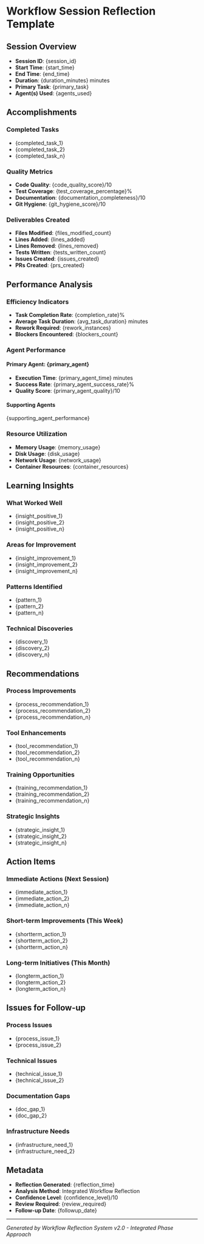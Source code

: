 # Workflow Session Reflection Template

## Session Overview
- **Session ID**: {session_id}
- **Start Time**: {start_time}
- **End Time**: {end_time}
- **Duration**: {duration_minutes} minutes
- **Primary Task**: {primary_task}
- **Agent(s) Used**: {agents_used}

## Accomplishments
### Completed Tasks
- {completed_task_1}
- {completed_task_2}
- {completed_task_n}

### Quality Metrics
- **Code Quality**: {code_quality_score}/10
- **Test Coverage**: {test_coverage_percentage}%
- **Documentation**: {documentation_completeness}/10
- **Git Hygiene**: {git_hygiene_score}/10

### Deliverables Created
- **Files Modified**: {files_modified_count}
- **Lines Added**: {lines_added}
- **Lines Removed**: {lines_removed}
- **Tests Written**: {tests_written_count}
- **Issues Created**: {issues_created}
- **PRs Created**: {prs_created}

## Performance Analysis
### Efficiency Indicators
- **Task Completion Rate**: {completion_rate}%
- **Average Task Duration**: {avg_task_duration} minutes
- **Rework Required**: {rework_instances}
- **Blockers Encountered**: {blockers_count}

### Agent Performance
#### Primary Agent: {primary_agent}
- **Execution Time**: {primary_agent_time} minutes
- **Success Rate**: {primary_agent_success_rate}%
- **Quality Score**: {primary_agent_quality}/10

#### Supporting Agents
{supporting_agent_performance}

### Resource Utilization
- **Memory Usage**: {memory_usage}
- **Disk Usage**: {disk_usage}
- **Network Usage**: {network_usage}
- **Container Resources**: {container_resources}

## Learning Insights
### What Worked Well
- {insight_positive_1}
- {insight_positive_2}
- {insight_positive_n}

### Areas for Improvement
- {insight_improvement_1}
- {insight_improvement_2}
- {insight_improvement_n}

### Patterns Identified
- {pattern_1}
- {pattern_2}
- {pattern_n}

### Technical Discoveries
- {discovery_1}
- {discovery_2}
- {discovery_n}

## Recommendations
### Process Improvements
- {process_recommendation_1}
- {process_recommendation_2}
- {process_recommendation_n}

### Tool Enhancements
- {tool_recommendation_1}
- {tool_recommendation_2}
- {tool_recommendation_n}

### Training Opportunities
- {training_recommendation_1}
- {training_recommendation_2}
- {training_recommendation_n}

### Strategic Insights
- {strategic_insight_1}
- {strategic_insight_2}
- {strategic_insight_n}

## Action Items
### Immediate Actions (Next Session)
- {immediate_action_1}
- {immediate_action_2}
- {immediate_action_n}

### Short-term Improvements (This Week)
- {shortterm_action_1}
- {shortterm_action_2}
- {shortterm_action_n}

### Long-term Initiatives (This Month)
- {longterm_action_1}
- {longterm_action_2}
- {longterm_action_n}

## Issues for Follow-up
### Process Issues
- {process_issue_1}
- {process_issue_2}

### Technical Issues
- {technical_issue_1}
- {technical_issue_2}

### Documentation Gaps
- {doc_gap_1}
- {doc_gap_2}

### Infrastructure Needs
- {infrastructure_need_1}
- {infrastructure_need_2}

## Metadata
- **Reflection Generated**: {reflection_time}
- **Analysis Method**: Integrated Workflow Reflection
- **Confidence Level**: {confidence_level}/10
- **Review Required**: {review_required}
- **Follow-up Date**: {followup_date}

---
*Generated by Workflow Reflection System v2.0 - Integrated Phase Approach*